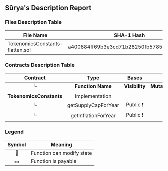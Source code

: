## Sūrya's Description Report

### Files Description Table


|  File Name  |  SHA-1 Hash  |
|-------------|--------------|
| TokenomicsConstants-flatten.sol | a400884ff69b3e3cd71b28250fb57852b35a6d69 |


### Contracts Description Table


|  Contract  |         Type        |       Bases      |                  |                 |
|:----------:|:-------------------:|:----------------:|:----------------:|:---------------:|
|     └      |  **Function Name**  |  **Visibility**  |  **Mutability**  |  **Modifiers**  |
||||||
| **TokenomicsConstants** | Implementation |  |||
| └ | getSupplyCapForYear | Public ❗️ |   |NO❗️ |
| └ | getInflationForYear | Public ❗️ |   |NO❗️ |


### Legend

|  Symbol  |  Meaning  |
|:--------:|-----------|
|    🛑    | Function can modify state |
|    💵    | Function is payable |
